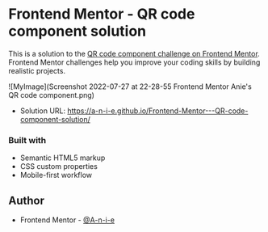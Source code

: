 # Frontend Mentor - QR code component solution

This is a solution to the [QR code component challenge on Frontend Mentor](https://www.frontendmentor.io/challenges/qr-code-component-iux_sIO_H). Frontend Mentor challenges help you improve your coding skills by building realistic projects. 




![MyImage](Screenshot 2022-07-27 at 22-28-55 Frontend Mentor Anie's QR code component.png)



- Solution URL: https://a-n-i-e.github.io/Frontend-Mentor---QR-code-component-solution/


### Built with

- Semantic HTML5 markup
- CSS custom properties
- Mobile-first workflow

## Author

- Frontend Mentor - [@A-n-i-e](https://www.frontendmentor.io/profile/A-n-i-e)